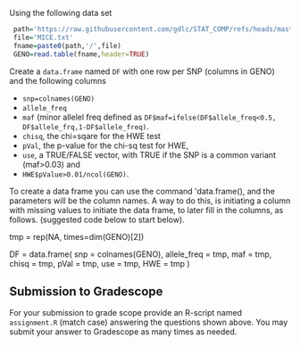 Using the following data set

```r
 path='https://raw.githubusercontent.com/gdlc/STAT_COMP/refs/heads/master/DATA'
 file='MICE.txt'
 fname=paste0(path,'/',file)
 GENO=read.table(fname,header=TRUE)
```
Create a `data.frame` named `DF` with one row per SNP (columns in GENO) and the following columns

  - `snp=colnames(GENO)`
  - `allele_freq`
  - `maf` (minor allelel freq defined as `DF$maf=ifelse(DF$allele_freq<0.5, DF$allele_frq,1-DF$allele_freq)`.
  - `chisq`, the chi=sqare for the HWE test
  - `pVal`, the p-value for the chi-sq test for HWE,
  - `use`, a TRUE/FALSE vector, with TRUE if the SNP is a common variant (maf>0.03) and
  - `HWE$pValue>0.01/ncol(GENO)`.

To create a data frame you can use the command 'data.frame(), and the parameters will be the column names. 
A way to do this, is initiating a column with missing values to initiate the data frame, to later fill in the columns, as follows. 
(suggested code below to start below).

tmp = rep(NA, times=dim(GENO)[2])
 
DF = data.frame(
   snp         = colnames(GENO),
   allele_freq = tmp,
   maf         = tmp,
  chisq        = tmp,
  pVal         = tmp,
  use          = tmp,
  HWE          = tmp
)

## Submission to Gradescope

  For your submission to grade scope provide an R-script named `assignment.R` (match case) answering the questions shown above. 
  You may submit your answer to Gradescope as many times as needed.
